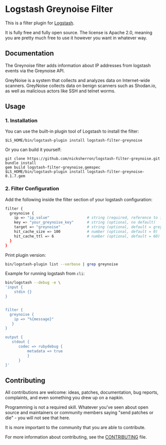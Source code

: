# Logstash Greynoise Filter 
This is a filter plugin for [Logstash](https://github.com/elastic/logstash).

It is fully free and fully open source. The license is Apache 2.0, meaning you are pretty much free to use it however you want in whatever way.

## Documentation

The Greynoise filter adds information about IP addresses from logstash events via the Greynoise API.

GreyNoise is a system that collects and analyzes data on Internet-wide scanners.
GreyNoise collects data on benign scanners such as Shodan.io, as well as malicious actors like SSH and telnet worms.

## Usage
### 1. Installation
You can use the built-in plugin tool of Logstash to install the filter:
```
$LS_HOME/bin/logstash-plugin install logstash-filter-greynoise
```

Or you can build it yourself:
```
git clone https://github.com/nicksherron/logstash-filter-greynoise.git
bundle install
gem build logstash-filter-greynoise.gemspec
$LS_HOME/bin/logstash-plugin install logstash-filter-greynoise-0.1.7.gem
```

### 2. Filter Configuration
Add the following inside the filter section of your logstash configuration:

```sh
filter {
  greynoise {
    ip => "ip_value"                 # string (required, reference to ip address field)
    key => "your_greynoise_key"      # string (optional, no default)
    target => "greynoise"            # string (optional, default = greynoise)
    hit_cache_size => 100            # number (optional, default = 0)
    hit_cache_ttl => 6               # number (optional, default = 60) 
  }
}
```

Print plugin version:

``` bash
bin/logstash-plugin list --verbose | grep greynoise
```

Example for running logstash from `cli`:

``` bash
bin/logstash --debug -e \
'input {
    stdin {}
}


filter {
  greynoise {
    ip => "%{message}"
   }
}

output {
   stdout {
      codec => rubydebug {
          metadata => true
          }
      }
}'
```



## Contributing

All contributions are welcome: ideas, patches, documentation, bug reports, complaints, and even something you drew up on a napkin.

Programming is not a required skill. Whatever you've seen about open source and maintainers or community members  saying "send patches or die" - you will not see that here.

It is more important to the community that you are able to contribute.

For more information about contributing, see the [CONTRIBUTING](https://github.com/elasticsearch/logstash/blob/master/CONTRIBUTING.md) file.
